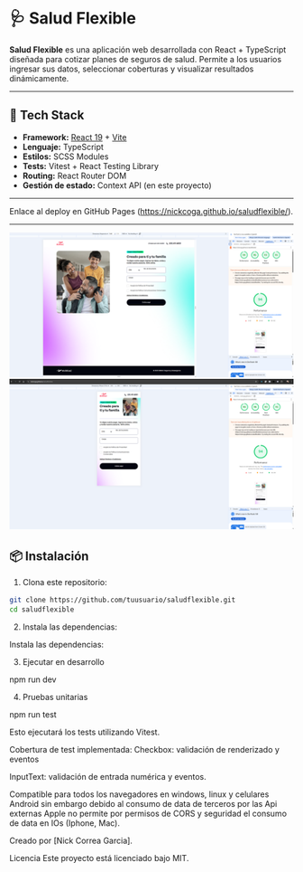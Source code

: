 # 🩺 Salud Flexible

**Salud Flexible** es una aplicación web desarrollada con React + TypeScript diseñada para cotizar planes de seguros de salud. Permite a los usuarios ingresar sus datos, seleccionar coberturas y visualizar resultados dinámicamente.

---

## 🚀 Tech Stack

- **Framework:** [React 19](https://reactjs.org/) + [Vite](https://vitejs.dev/)
- **Lenguaje:** TypeScript
- **Estilos:** SCSS Modules
- **Tests:** Vitest + React Testing Library
- **Routing:** React Router DOM
- **Gestión de estado:** Context API (en este proyecto)

---

Enlace al deploy en GitHub Pages (https://nickcoga.github.io/saludflexible/).

---

![alt text](image-1.png)
![alt text](image-2.png)

## 📦 Instalación

1. Clona este repositorio:

```bash
git clone https://github.com/tuusuario/saludflexible.git
cd saludflexible
```

2. Instala las dependencias:

Instala las dependencias:

3. Ejecutar en desarrollo

npm run dev

4. Pruebas unitarias

npm run test

Esto ejecutará los tests utilizando Vitest.

Cobertura de test implementada:
Checkbox: validación de renderizado y eventos

InputText: validación de entrada numérica y eventos.

Compatible para todos los navegadores en windows, linux y celulares Android sin embargo debido al consumo de data de terceros por las Api externas
Apple no permite por permisos de CORS y seguridad el consumo de data en IOs (Iphone, Mac).

Creado por [Nick Correa Garcia].

Licencia
Este proyecto está licenciado bajo MIT.
